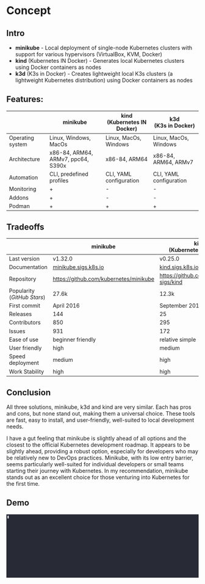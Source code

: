 # Concept

## Intro

- **minikube** - Local deployment of single-node Kubernetes clusters with support for various hypervisors (VirtualBox, KVM, Docker)
- **kind** (Kubernetes IN Docker) - Generates local Kubernetes clusters using Docker containers as nodes
- **k3d** (K3s in Docker) - Creates lightweight local K3s clusters (a lightweight Kubernetes distribution) using Docker containers as nodes

## Features:

|             | **minikube** | **kind**<br>(Kubernetes IN Docker) | **k3d**<br>(K3s in Docker) |
| ----------- | ------------ | ---------------------------------- | -------------------------- |
| Operating system | Linux, Windows, MacOs | Linux, MacOs, Windows | Linux, MacOs, Windows |
| Architecture | x86-84, ARM64, ARMv7, ppc64, S390x | x86-84, ARM64 | x86-84, ARM64, ARMv7 |
| Automation | CLI, predefined profiles | CLI, YAML configuration | CLI, YAML configuration |
| Monitoring | + | - | - |
| Addons | + | - | - |
| Podman | + | + | + |

## Tradeoffs

|             | **minikube** | **kind**<br>(Kubernetes IN Docker) | **k3d**<br>(K3s in Docker) |
| ----------- | ------------ | ---------------------------------- | -------------------------- |
| Last version | v1.32.0 | v0.25.0 | v5.6.0 |
| Documentation     | [minikube.sigs.k8s.io](https://minikube.sigs.k8s.io/docs/) | [kind.sigs.k8s.io](https://kind.sigs.k8s.io/) | [k3d.io](https://k3d.io/) |
| Repository  | <https://github.com/kubernetes/minikube> | <https://github.com/kubernetes-sigs/kind> | <https://github.com/k3d-io/k3d> |
| Popularity<br>(*GitHub Stars*) | 27.6k | 12.3k | 4.8k |
| First commit | April 2016 | September 2018 | April 2019 |
| Releases | 144 | 25 | 139 |
| Contributors | 850 | 295 | 121 |
| Issues | 931 | 172 | 178 |
| Ease of use | beginner friendly | relative simple | simple |
| User friendly | high | medium | medium |
| Speed deployment | medium | high | high |
| Work Stability | high | high | medium (k3s) |

## Conclusion

All three solutions, minikube, k3d and kind are very similar. Each has pros and cons, but none stand out, making them a universal choice. These tools are fast, easy to install, and user-friendly, well-suited to local development needs.

I have a gut feeling that minikube is slightly ahead of all options and the closest to the official Kubernetes development roadmap. It appears to be slightly ahead, providing a robust option, especially for developers who may be relatively new to DevOps practices. Minikube, with its low entry barrier, seems particularly well-suited for individual developers or small teams starting their journey with Kubernetes. In my recommendation, minikube stands out as an excellent choice for those venturing into Kubernetes for the first time.

## Demo

![Demo minikube](./assets/demo.gif)
